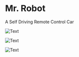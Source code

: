 # Mr. Robot
A Self Driving Remote Control Car


![Text](https://media.giphy.com/media/5dZU56F0QxrIwnj8Cu/giphy.gif)

![Text](https://giphy.com/gifs/5dZU56F0QxrIwnj8Cu/html5)

![Text](https://gph.is/2KGWnek)
